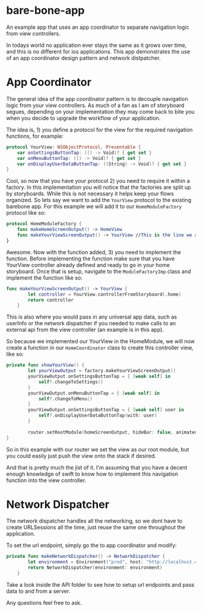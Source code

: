 # bare-bone-app
An example app that uses an app coordinator to separate navigation logic from view controllers.

In todays world no application ever stays the same as it grows over time, and this is no different for ios applications.
This app demonstrates the use of an app coordinator design pattern and network distpatcher.

# App Coordinator
The general idea of the app coordinator pattern is to decouple navigation logic from your view controllers. As much of a fan 
as I am of storyboard segues, depending on your implementation they may come back to bite you when you decide to upgrade 
the workflow of your application.

The idea is, 1) you define a protocol for the view for the required navigation functions, for example:

```swift
protocol YourView: NSObjectProtocol, Presentable {
    var onSettingsButtonTap: (() -> Void)? { get set }
    var onMenuButtonTap: (() -> Void)? { get set }
    var onDisplayUserDataButtonTap: ((String) -> Void)? { get set }
}
```

Cool, so now that you have your protocol 2) you need to require it within a factory. In this implementation you will notice that
the factories are split up by storyboards. While this is not necessary it helps keep your flows organized.
So lets say we want to add the `YourView` protocol to the existing barebone app. For this example we will add it to our
`HomeModuleFactory` protocol like so:

```swift
protocol HomeModuleFactory {
    func makeHomeScreenOutput() -> HomeView
    func makeYourViewScreenOutput() -> YourView //This is the line we added
}
```

Awesome. Now with the function added, 3) you need to implement the function. Before implementing the function make sure
that you have YourView controller already defined and ready to go in your home storyboard. Once that is setup, navigate to the `ModuleFactoryImp` class and
implement the function like so:

```swift
func makeYourViewScreenOutput() -> YourView {
        let controller = YourView.controllerFromStoryboard(.home)
        return controller
    }
```
This is also where you would pass in any universal app data, such as userInfo or the network dispatcher if you needed to
make calls to an external api from the view controller (an example is in this app).


So because we implemented our YourView in the HomeModule, we will now create a function in our `HomeCoordinator` class to
create this controller view, like so:

```swift
private func showYourView() {
        let yourViewOutput = factory.makeYourViewScreenOutput()
        yourViewOutput.onSettingsButtonTap = { [weak self] in
            self?.changeToSettings()
        }
        yourViewOutput.onMenuButtonTap = { [weak self] in
            self?.changeToMenu()
        }
        yourViewOutput.onSettingsButtonTap = { [weak self] user in
            self?.onDisplayUserDataButtonTap(with: user)
        }
        
        router.setRootModule(homeScreenOutput, hideBar: false, animated: true)
}
```
So in this example with our router we set the view as our root module, but you could easily just push the view onto the stack 
if desired.

And that is pretty much the jist of it. I'm assuming that you have a decent enough knowledge of swift to know how to implement
this navigation function into the view controller.

# Network Dispatcher
The network dispatcher handles all the networking, so we dont have to create URLSessions all the time, just reuse the same one
throughout the application.

To set the url endpoint, simply go the to app coordinator and modify:

```swift
private func makeNetworkDispatcher() -> NetworkDispatcher {
        let environment = Environment("prod", host: "http://localhost.com" )
        return NetworkDispatcher(environment: environment)
    }
```

Take a look inside the API folder to see how to setup url endpoints and pass data to and from a server.


Any questions feel free to ask.
